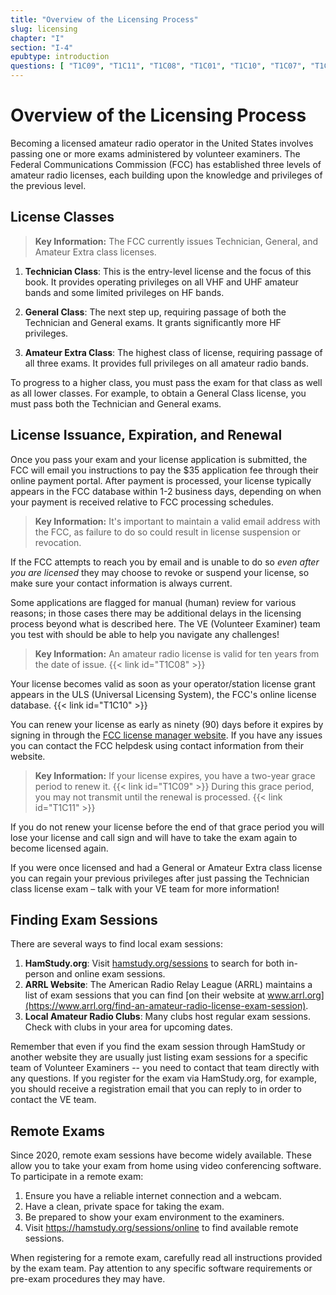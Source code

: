 ```yaml
---
title: "Overview of the Licensing Process"
slug: licensing
chapter: "I"
section: "I-4"
epubtype: introduction
questions: [ "T1C09", "T1C11", "T1C08", "T1C01", "T1C10", "T1C07", "T1C04" ]
---
```


# Overview of the Licensing Process

Becoming a licensed amateur radio operator in the United States involves passing one or more exams administered by volunteer examiners. The Federal Communications Commission (FCC) has established three levels of amateur radio licenses, each building upon the knowledge and privileges of the previous level.

## License Classes

> **Key Information:** The FCC currently issues Technician, General, and Amateur Extra class licenses.

1. **Technician Class**: This is the entry-level license and the focus of this book. It provides operating privileges on all VHF and UHF amateur bands and some limited privileges on HF bands.

2. **General Class**: The next step up, requiring passage of both the Technician and General exams. It grants significantly more HF privileges.

3. **Amateur Extra Class**: The highest class of license, requiring passage of all three exams. It provides full privileges on all amateur radio bands.

To progress to a higher class, you must pass the exam for that class as well as all lower classes. For example, to obtain a General Class license, you must pass both the Technician and General exams.

## License Issuance, Expiration, and Renewal

Once you pass your exam and your license application is submitted, the FCC will email you instructions to pay the $35 application fee through their online payment portal. After payment is processed, your license typically appears in the FCC database within 1-2 business days, depending on when your payment is received relative to FCC processing schedules.

> **Key Information:** It's important to maintain a valid email address with the FCC, as failure to do so could result in license suspension or revocation.

If the FCC attempts to reach you by email and is unable to do so *even after you are licensed* they may choose to revoke or suspend your license, so make sure your contact information is always current.

Some applications are flagged for manual (human) review for various reasons; in those cases there may be additional delays in the licensing process beyond what is described here. The VE (Volunteer Examiner) team you test with should be able to help you navigate any challenges!

> **Key Information:** An amateur radio license is valid for ten years from the date of issue. {{< link id="T1C08" >}}

Your license becomes valid as soon as your operator/station license grant appears in the ULS (Universal Licensing System), the FCC's online license database. {{< link id="T1C10" >}}

You can renew your license as early as ninety (90) days before it expires by signing in through the [FCC license manager website](https://hamstudy.org/l/licMgr). If you have any issues you can contact the FCC helpdesk using contact information from their website.

> **Key Information:** If your license expires, you have a two-year grace period to renew it. {{< link id="T1C09" >}} During this grace period, you may not transmit until the renewal is processed. {{< link id="T1C11" >}}

If you do not renew your license before the end of that grace period you will lose your license and call sign and will have to take the exam again to become licensed again.

If you were once licensed and had a General or Amateur Extra class license you can regain your previous privileges after just passing the Technician class license exam – talk with your VE team for more information!

## Finding Exam Sessions

There are several ways to find local exam sessions:

1. **HamStudy.org**: Visit [hamstudy.org/sessions](https://hamstudy.org/sessions) to search for both in-person and online exam sessions.
2. **ARRL Website**: The American Radio Relay League (ARRL) maintains a list of exam sessions that you can find [on their website at www.arrl.org](https://www.arrl.org/find-an-amateur-radio-license-exam-session).
3. **Local Amateur Radio Clubs**: Many clubs host regular exam sessions. Check with clubs in your area for upcoming dates.

Remember that even if you find the exam session through HamStudy or another website they are usually just listing exam sessions for a specific team of Volunteer Examiners -- you need to contact that team directly with any questions. If you register for the exam via HamStudy.org, for example, you should receive a registration email that you can reply to in order to contact the VE team.

## Remote Exams

Since 2020, remote exam sessions have become widely available. These allow you to take your exam from home using video conferencing software. To participate in a remote exam:

1. Ensure you have a reliable internet connection and a webcam.
2. Have a clean, private space for taking the exam.
3. Be prepared to show your exam environment to the examiners.
4. Visit https://hamstudy.org/sessions/online to find available remote sessions.

When registering for a remote exam, carefully read all instructions provided by the exam team. Pay attention to any specific software requirements or pre-exam procedures they may have.

<div class="footer-text"></div>
